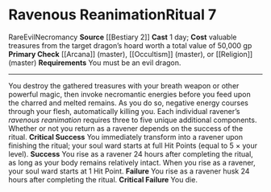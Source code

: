 ﻿---
area: null
cost: "valuable treasures from the target dragon\u2019s hoard worth a total value\
  \ of 50,000 gp"
duration: null
element: null
heighten: null
heighten_level: '7'
id: '26'
level: '7'
name: Ravenous Reanimation
primary_check: '[[DATABASE/skill/Arcana|Arcana]] (master), [[DATABASE/skill/Occultism|Occultism]]
  (master), or [[DATABASE/skill/Religion|Religion]] (master)'
range: null
rarity: Rare
requirement: You must be an evil dragon.
school: Necromancy
secondary_casters: null
secondary_check: null
source: '[[DATABASE/source/Bestiary 2|Bestiary 2]]'
target: null
trait:
- '[[DATABASE/trait/Evil|Evil]]'
- '[[DATABASE/trait/Necromancy|Necromancy]]'
- '[[DATABASE/trait/Rare|Rare]]'
type: Ritual

---
# Ravenous Reanimation<span class="item-type">Ritual 7</span>

<span class="trait-rare item-trait">Rare</span><span class="item-trait">Evil</span><span class="item-trait">Necromancy</span>
**Source** [[Bestiary 2]] 
**Cast** 1 day; **Cost** valuable treasures from the target dragon’s hoard worth a total value of 50,000 gp
**Primary Check** [[Arcana]] (master), [[Occultism]] (master), or [[Religion]] (master)
**Requirements** You must be an evil dragon.

---
You destroy the gathered treasures with your breath weapon or other powerful magic, then invoke necromantic energies before you feed upon the charred and melted remains. As you do so, negative energy courses through your flesh, automatically killing you. Each individual ravener’s _ravenous reanimation_ requires three to five unique additional components. Whether or not you return as a ravener depends on the success of the ritual.
**Critical Success** You immediately transform into a ravener upon finishing the ritual; your soul ward starts at full Hit Points (equal to 5 × your level).
**Success** You rise as a ravener 24 hours after completing the ritual, as long as your body remains relatively intact. When you rise as a ravener, your soul ward starts at 1 Hit Point.
**Failure** You rise as a ravener husk 24 hours after completing the ritual.
**Critical Failure** You die.